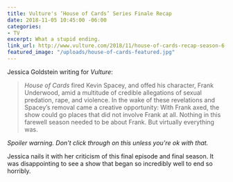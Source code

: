 ```yaml
---
title: Vulture's ‘House of Cards’ Series Finale Recap
date: 2018-11-05 10:45:00 -06:00
categories:
- TV
excerpt: What a stupid ending.
link_url: http://www.vulture.com/2018/11/house-of-cards-recap-season-6-episode-8-finale.html
featured_image: "/uploads/house-of-cards-featured.jpg"
---
```


Jessica Goldstein writing for *Vulture*:

> *House of Cards* fired Kevin Spacey, and offed his character, Frank Underwood, amid a multitude of credible allegations of sexual predation, rape, and violence. In the wake of these revelations and Spacey’s removal came a creative opportunity: With Frank axed, the show could go places that did not involve Frank at all. Nothing in this farewell season needed to be about Frank. But virtually everything was.

*Spoiler warning. Don't click through on this unless you're ok with that.*

Jessica nails it with her criticism of this final episode and final season. It was disappointing to see a show that began so incredibly well to end so horribly.
